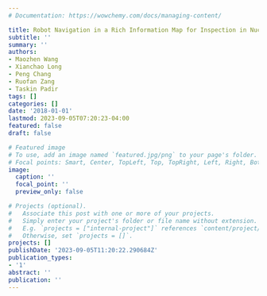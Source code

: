 ```yaml
---
# Documentation: https://wowchemy.com/docs/managing-content/

title: Robot Navigation in a Rich Information Map for Inspection in Nuclear Environments-18596
subtitle: ''
summary: ''
authors:
- Maozhen Wang
- Xianchao Long
- Peng Chang
- Ruofan Zang
- Taskin Padir
tags: []
categories: []
date: '2018-01-01'
lastmod: 2023-09-05T07:20:23-04:00
featured: false
draft: false

# Featured image
# To use, add an image named `featured.jpg/png` to your page's folder.
# Focal points: Smart, Center, TopLeft, Top, TopRight, Left, Right, BottomLeft, Bottom, BottomRight.
image:
  caption: ''
  focal_point: ''
  preview_only: false

# Projects (optional).
#   Associate this post with one or more of your projects.
#   Simply enter your project's folder or file name without extension.
#   E.g. `projects = ["internal-project"]` references `content/project/deep-learning/index.md`.
#   Otherwise, set `projects = []`.
projects: []
publishDate: '2023-09-05T11:20:22.290684Z'
publication_types:
- '1'
abstract: ''
publication: ''
---
```

